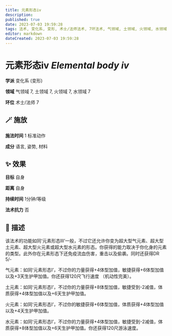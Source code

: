 ```yaml
---
title: 元素形态iv
description: 
published: true
date: 2023-07-03 19:59:28
tags: 法术, 变化系, 变形, 术士/法师法术, 7环法术, 气领域, 土领域, 火领域, 水领域
editor: markdown
dateCreated: 2023-07-03 19:59:28
---
```


# **元素形态iv** *Elemental body iv*

**学派** 变化系 (变形) 

**领域** 气领域 7, 土领域 7, 火领域 7, 水领域 7

**环位** 术士/法师 7

## 🪄 施放

**施法时间** 1 标准动作

**成分** 语言, 姿势, 材料

## ✨ 效果 

**目标** 自身 

**距离** 自身  

**持续时间** 1分钟/等级 

**法术抗力** 否

## 📖 描述

该法术的功能如同‘元素形态III’一般，不过它还允许你变为超大型气元素、超大型土元素、超大型火元素或超大型水元素的形态。你获得的能力取决于你化身的元素的类型。此外你在元素形态下还免疫流血伤害，重击以及偷袭。同时还获得DR 5/-

气元素：如同‘元素形态I’，不过你的力量获得+4体型加值，敏捷获得+6体型加值以及+3天生护甲加值。你还获得120尺飞行速度 （机动性完美）。

土元素：如同‘元素形态I’，不过你的力量获得+8体型加值，敏捷受到-2减值，体质获得+4体型加值以及+6天生护甲加值。

火元素：如同‘元素形态I’，不过你的敏捷获得+6体型加值，体质获得+4体型加值以及+4天生护甲加值。

水元素：如同‘元素形态I’，不过你的力量获得+4体型加值，敏捷受到-2减值，体质获得+8体型加值以及+6天生护甲加值。你还获得120尺游泳速度。
    